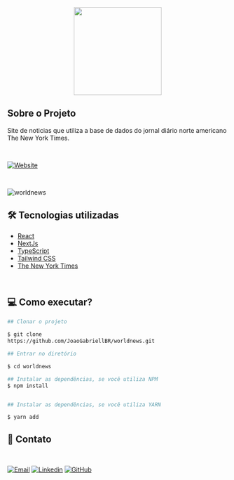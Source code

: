 <div align="center">
    <img width="200px" height="200px" src="https://github.com/JoaoGabriellBR/SuperHeroApp/assets/88870257/1cb73d1f-c07e-479f-b377-d0368c1fe3a6">
</div>

## Sobre o Projeto

<p>Site de noticias que utiliza a base de dados do jornal diário norte americano The New York Times.</p>

<br>

[![Website][Website]][Website-url]

<br>

![worldnews](https://github.com/JoaoGabriellBR/SuperHeroApp/assets/88870257/1e6f0d43-c704-4ae5-b8c3-d72cce9313b1)

## 🛠 Tecnologias utilizadas

- [React](https://reactjs.org/)
- [NextJs](https://nextjs.org/)
- [TypeScript](https://www.typescriptlang.org)
- [Tailwind CSS](https://tailwindcss.com)
- [The New York Times](https://developer.nytimes.com)

<br>

## 💻 Como executar?

```bash
## Clonar o projeto

$ git clone 
https://github.com/JoaoGabriellBR/worldnews.git

```

```bash
## Entrar no diretório

$ cd worldnews

```

```bash
## Instalar as dependências, se você utiliza NPM
$ npm install


## Instalar as dependências, se você utiliza YARN

$ yarn add

```


<!-- CONTACT -->
## <h2>📧 Contato</h2>

<br>

[![Email][Email]][Email-url]
[![Linkedin][Linkedin]][Linkedin-url]
[![GitHub][GitHub]][GitHub-url]


<!-- MARKDOWN LINKS & IMAGES -->
[Website]: https://img.shields.io/badge/site%20oficial-000000?style=for-the-badge
[Website-url]: https://super-hero-app-beige.vercel.app

[Email]: https://img.shields.io/badge/-gmail-white.svg?style=for-the-badge&logo=gmail
[Email-url]: joaoname9@gmail.com

[GitHub]: https://img.shields.io/badge/GitHub-0769AD?style=for-the-badge&logo=github
[GitHub-url]: https://github.com/JoaoGabriellBR

[Linkedin]: https://img.shields.io/badge/-LinkedIn-black.svg?style=for-the-badge&logo=linkedin&colorB=blue
[Linkedin-url]: https://www.linkedin.com/in/joaogabriel-silva

